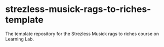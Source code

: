 # strezless-musick-rags-to-riches-template
The template repository for the Strezless Musick rags to riches course on Learning Lab.


